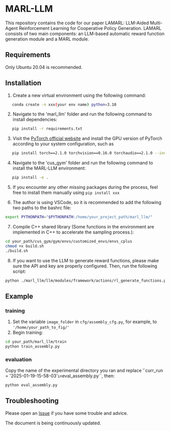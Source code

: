 # MARL-LLM
This repository contains the code for our paper LAMARL: LLM-Aided Multi-Agent Reinforcement Learning for Cooperative Policy Generation. LAMARL consists of two main components: an LLM-based automatic reward function generation module and a MARL module.

## Requirements
Only Ubuntu 20.04 is recommended.

## Installation
1. Create a new virtual environment using the following command:
```bash
   conda create -n xxx(your env name) python=3.10
```
2. Navigate to the 'marl_llm' folder and run the following command to install dependencies:
```bash
   pip install -r requirements.txt
```
3. Visit the [PyTorch official website](https://pytorch.org/get-started/previous-versions/) and install the GPU version of PyTorch according to your system configuration, such as
```bash
   pip install torch==2.1.0 torchvision==0.16.0 torchaudio==2.1.0 --index-url https://download.pytorch.org/whl/cu121
```
4. Navigate to the 'cus_gym' folder and run the following command to install the MARL-LLM environment:
```bash
   pip install -e .
```
5. If you encounter any other missing packages during the process, feel free to install them manually using ``pip install xxx``

6. The author is using VSCode, so it is recommended to add the following two paths to the bashrc file:
```bash
export PYTHONPATH="$PYTHONPATH:/home/your_project_path/marl_llm/"
```
7. Compile C++ shared library (Some functions in the environment are implemented in C++ to accelerate the sampling process.):
```bash
cd your_path/cus_gym/gym/envs/customized_envs/envs_cplus
chmod +x build.sh
./build.sh
```

8. If you want to use the LLM to generate reward functions, please make sure the API and key are properly configured. Then, run the following script:
```bash
python ./marl_llm/llm/modules/framework/actions/rl_generate_functions.py
```

## Example
### training
1. Set the variable ``image_folder`` in ``cfg/assembly_cfg.py``, for example, to ``'/home/your_path_to_fig/'``
2. Begin training:
```bash
cd your_path/marl_llm/train
python train_assembly.py
```

### evaluation
Copy the name of the experimental directory you ran and replace ‵`curr_run = '2025-01-19-15-58-03'`` in ``eval_assembly.py``, then:
```bash
python eval_assembly.py
```

## Troubleshooting
Please open an [Issue](https://github.com/Guobin-Zhu/MARL-LLM/issues) if you have some trouble and advice.

The document is being continuously updated.
